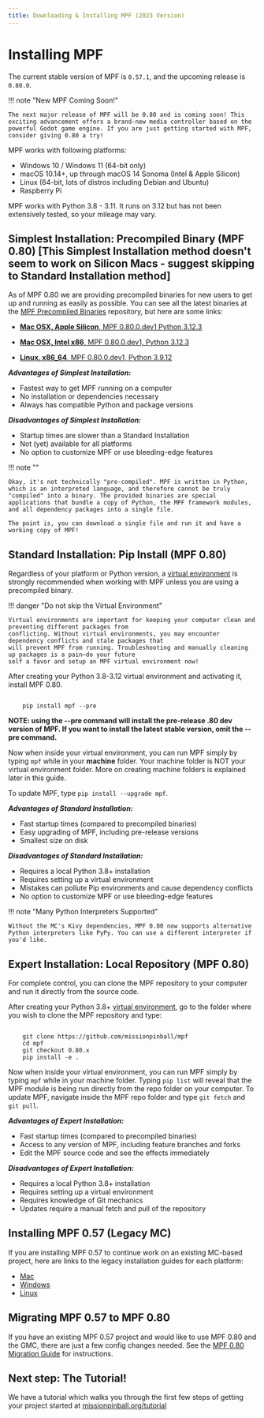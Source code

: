 ```yaml
---
title: Downloading & Installing MPF (2023 Version)
---
```


# Installing MPF


The current stable version of MPF is `0.57.1`, and the upcoming release is `0.80.0`.

!!! note "New MPF Coming Soon!"

    The next major release of MPF will be 0.80 and is coming soon! This exciting advancement offers a brand-new media controller based on the powerful Godot game engine. If you are just getting started with MPF, consider giving 0.80 a try!

MPF works with following platforms:

* Windows 10 / Windows 11 (64-bit only)
* macOS 10.14+, up through macOS 14 Sonoma (Intel & Apple Silicon)
* Linux (64-bit, lots of distros including Debian and Ubuntu)
* Raspberry Pi

MPF works with Python 3.8 - 3.11. It runs on 3.12 but has not been extensively tested, so your mileage may vary.

## Simplest Installation: Precompiled Binary (MPF 0.80) [This Simplest Installation method doesn't seem to work on Silicon Macs - suggest skipping to Standard Installation method]

As of MPF 0.80 we are providing precompiled binaries for new users to get up and running as easily as possible. You can see all the latest binaries at the [MPF Precompiled Binaries](https://github.com/missionpinball/prepackaged-mpf-binaries/tree/main/latest) repository, but here are some links:

  *  [**Mac OSX, Apple Silicon**, MPF 0.80.0.dev1 Python 3.12.3](https://github.com/missionpinball/prepackaged-mpf-binaries/raw/main/latest/mpf-0.80.0.dev1_cpython-3.12.3_darwin_arm64)

  * [**Mac OSX, Intel x86**, MPF 0.80.0.dev1, Python 3.12.3](https://github.com/missionpinball/prepackaged-mpf-binaries/raw/main/latest/mpf-0.80.0.dev1_cpython-3.12.3_darwin_x86_64)

  * [**Linux, x86_64**, MPF 0.80.0.dev1, Python 3.9.12](https://github.com/missionpinball/prepackaged-mpf-binaries/raw/main/latest/mpf-0.80.0.dev1_cpython-3.9.2_linux_x86_64)

***Advantages of Simplest Installation:***

  * Fastest way to get MPF running on a computer
  * No installation or dependencies necessary
  * Always has compatible Python and package versions

***Disadvantages of Simplest Installation:***

  * Startup times are slower than a Standard Installation
  * Not (yet) available for all platforms
  * No option to customize MPF or use bleeding-edge features

!!! note ""

    Okay, it's not technically "pre-compiled". MPF is written in Python, which is an interpreted language, and therefore cannot be truly "compiled" into a binary. The provided binaries are special applications that bundle a copy of Python, the MPF framework modules, and all dependency packages into a single file.

    The point is, you can download a single file and run it and have a working copy of MPF!

## Standard Installation: Pip Install (MPF 0.80)

Regardless of your platform or Python version, a [virtual environment](virtual-environments.md) is
strongly recommended when working with MPF unless you are using a precompiled binary.

!!! danger "Do not skip the Virtual Environment"

    Virtual environments are important for keeping your computer clean and preventing different packages from
    conflicting. Without virtual environments, you may encounter dependency conflicts and stale packages that
    will prevent MPF from running. Troubleshooting and manually cleaning up packages is a pain—do your future
    self a favor and setup an MPF virtual environment now!

After creating your Python 3.8-3.12 virtual environment and activating it, install MPF 0.80.

``` console

    pip install mpf --pre
```
**NOTE: using the --pre command will install the pre-release .80 dev version of MPF. If you want to install the latest stable version, omit the --pre command.**

Now when inside your virtual environment, you can run MPF simply by typing `mpf` while in your **machine** folder. Your machine folder is NOT your virtual environment folder. More on creating machine folders is explained later in this guide.

To update MPF, type `pip install --upgrade mpf`.

***Advantages of Standard Installation:***

  * Fast startup times (compared to precompiled binaries)
  * Easy upgrading of MPF, including pre-release versions
  * Smallest size on disk

***Disadvantages of Standard Installation:***

  * Requires a local Python 3.8+ installation
  * Requires setting up a virtual environment
  * Mistakes can pollute Pip environments and cause dependency conflicts
  * No option to customize MPF or use bleeding-edge features

!!! note "Many Python Interpreters Supported"

    Without the MC's Kivy dependencies, MPF 0.80 now supports alternative Python interpreters like PyPy. You can use a different interpreter if you'd like.

## Expert Installation: Local Repository (MPF 0.80)

For complete control, you can clone the MPF repository to your computer and run it directly from the source code.

After creating your Python 3.8+ [virtual environment](virtual-environments.md), go to the folder where you wish to clone the MPF repository and type:

``` console

    git clone https://github.com/missionpinball/mpf
    cd mpf
    git checkout 0.80.x
    pip install -e .
```

Now when inside your virtual environment, you can run MPF simply by typing `mpf` while in your machine folder. Typing `pip list` will reveal that the MPF module is being run directly from the repo folder on your computer. To update MPF, navigate inside the MPF repo folder and type `git fetch` and `git pull`.


***Advantages of Expert Installation:***

  * Fast startup times (compared to precompiled binaries)
  * Access to any version of MPF, including feature branches and forks
  * Edit the MPF source code and see the effects immediately

***Disadvantages of Expert Installation:***

  * Requires a local Python 3.8+ installation
  * Requires setting up a virtual environment
  * Requires knowledge of Git mechanics
  * Updates require a manual fetch and pull of the repository

## Installing MPF 0.57 (Legacy MC)

If you are installing MPF 0.57 to continue work on an existing MC-based project, here are links to the legacy installation guides for each platform:

* [Mac](mac.md)
* [Windows](windows.md)
* [Linux](linux)

## Migrating MPF 0.57 to MPF 0.80

If you have an existing MPF 0.57 project and would like to use MPF 0.80 and the GMC, there are just a few config changes needed. See the [MPF 0.80 Migration Guide](./0.80.md) for instructions.

## Next step: The Tutorial!

We have a tutorial which walks you through the first few steps of getting
your project started at [missionpinball.org/tutorial](../tutorial/index.md)

